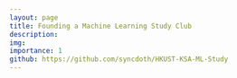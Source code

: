 ```yaml
---
layout: page
title: Founding a Machine Learning Study Club
description:
img:
importance: 1
github: https://github.com/syncdoth/HKUST-KSA-ML-Study
---
```


